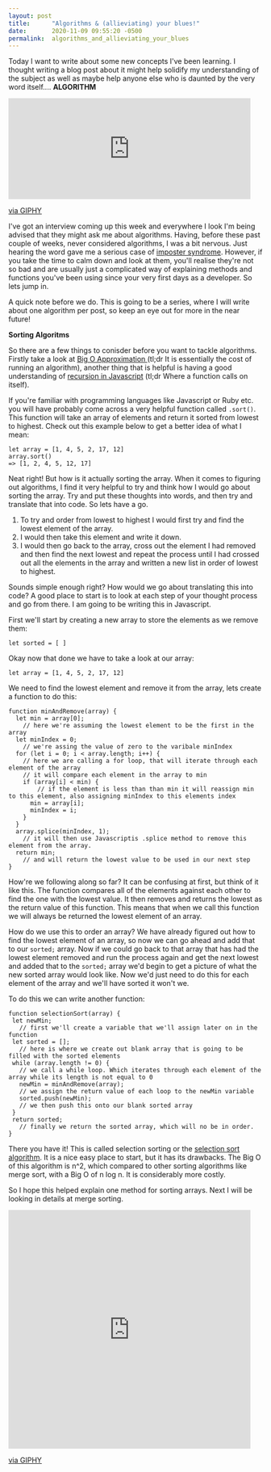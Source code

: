 ```yaml
---
layout: post
title:      "Algorithms & (allieviating) your blues!"
date:       2020-11-09 09:55:20 -0500
permalink:  algorithms_and_allieviating_your_blues
---
```



Today I want to write about some new concepts I've been learning. I thought writing a blog post about it might help solidify my understanding of the subject as well as maybe help anyone else who is daunted by the very word itself.... **ALGORITHM**

<iframe src="https://giphy.com/embed/5dYeglPmPC5lL7xYhs" width="480" height="200" frameBorder="0" class="giphy-embed" allowFullScreen></iframe><p><a href="https://giphy.com/gifs/uafairbanks-math-algorithms-you-cant-handle-5dYeglPmPC5lL7xYhs">via GIPHY</a></p>

I've got an interview coming up this week and everywhere I look I'm being advised that they might ask me about algorithms. Having, before these past couple of weeks,  never considered algorithms, I was a bit nervous. Just hearing the word gave me a serious case of [imposter syndrome](https://hbr.org/2008/05/overcoming-imposter-syndrome#:~:text=Imposter%20syndrome%20can%20be%20defined,external%20proof%20of%20their%20competence.). However, if you take the time to calm down and look at them, you'll realise they're not so bad and are usually just a complicated way of explaining methods and functions you've been using since your very first days as a developer. So lets jump in. 

A quick note before we do. This is going to be a series, where I will write about one algorithm per post, so keep an eye out for more in the near future!

**Sorting Algoritms**

So there are a few things to conisder before you want to tackle algorithms. Firstly take a look at [Big O Approximation ](https://en.wikipedia.org/wiki/Big_O_notation)(tl;dr It is essentially the cost of running an algorithm), another thing that is helpful is having a good understanding of  [recursion in Javascript](https://javascript.info/recursion) (tl;dr Where a function calls on itself).

If you're familiar with programming languages like Javascript or Ruby etc. you will have probably come across a very helpful function called ``.sort()``. This function will take an array of elements and return it sorted  from lowest to highest. Check out this example below to get a better idea of what I mean:

``` 
let array = [1, 4, 5, 2, 17, 12]
array.sort()
=> [1, 2, 4, 5, 12, 17]
```

Neat right! But how is it actually sorting the array. When it comes to figuring out algorithms, I find it very helpful to try and think how I would go about sorting the array. Try and put these thoughts into words, and then try and translate that into code. So lets have a go.

1.  To try and order from lowest to highest I would first try and find the lowest element of the array.
2. I would then take this element and write it down.
3. I would then go back to the array, cross out the element I had removed and then find the next lowest and repeat the process until I had crossed out all the elements in the array and written a new list in order of lowest to highest.

Sounds simple enough right? How would we go about translating this into code? A good place to start is to look at each step of your thought process and go from there. I am going to be writing this in Javascript.

First we'll start by creating a new array to store the elements as we remove them:

``` let sorted = [ ] ```

 Okay now that done we have to take a look at our array:
 
 ```let array = [1, 4, 5, 2, 17, 12]```

We need to find the lowest element and remove it from the array, lets create a function to do this:

```
function minAndRemove(array) {
  let min = array[0]; 
	// here we're assuming the lowest element to be the first in the array
  let minIndex = 0;
	// we're assing the value of zero to the varibale minIndex
  for (let i = 0; i < array.length; i++) { 
	// here we are calling a for loop, that will iterate through each element of the array
	// it will compare each element in the array to min 
    if (array[i] < min) {
		// if the element is less than than min it will reassign min to this element, also assigning minIndex to this elements index
      min = array[i];
      minIndex = i;
    }
  }
  array.splice(minIndex, 1);
	// it will then use Javascriptis .splice method to remove this element from the array.
  return min;
	// and will return the lowest value to be used in our next step
}
```
 
 How're we following along so far? It can be confusing at first, but think of it like this. The function compares all of the elements against each other to find the one with the lowest value. It then removes and returns the lowest as the return value of this function. This means that when we call this function we will always be returned the lowest element of an array. 
 
 How do we use this to order an array? We have already figured out how to find the lowest element of an array, so now we can go ahead and add that to our `` sorted; `` array. Now if we could go back to that array that has had the lowest element removed and run the process again and get the next lowest and added that to the ``sorted;`` array we'd begin to get a picture of what the new sorted array would look like. Now we'd just need to do this for each element of the array and we'll have sorted it won't we.
 
 To do this we can write another function:
 
 ```
 function selectionSort(array) {
  let newMin;
	// first we'll create a variable that we'll assign later on in the function
  let sorted = [];
	// here is where we create out blank array that is going to be filled with the sorted elements
  while (array.length != 0) {
	// we call a while loop. Which iterates through each element of the array while its length is not equal to 0
    newMin = minAndRemove(array);
	// we assign the return value of each loop to the newMin variable
    sorted.push(newMin);
	// we then push this onto our blank sorted array
  }
  return sorted;
	// finally we return the sorted array, which will no be in order.
}
 ```
 
 
 There you have it! This is called selection sorting or the [selection sort algorithm](https://en.wikipedia.org/wiki/Selection_sort). It is a nice easy place to start, but it has its drawbacks. The Big O of this algorithm is n^2, which compared to other sorting algorithms like merge sort, with a Big O of n log n. It is considerably more costly.
 
 So I hope this helped explain one method for sorting arrays. Next I will be looking in details at merge sorting. 
 
 <iframe src="https://giphy.com/embed/1jkVi22T6iUrQJUNqk" width="480" height="473" frameBorder="0" class="giphy-embed" allowFullScreen></iframe><p><a href="https://giphy.com/gifs/fallontonight-nope-bye-1jkVi22T6iUrQJUNqk">via GIPHY</a></p>

